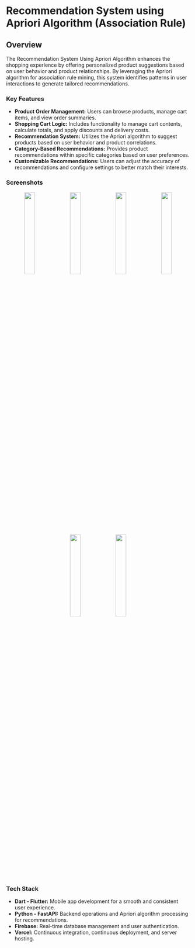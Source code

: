 # Recommendation System using Apriori Algorithm (Association Rule)

## Overview


The Recommendation System Using Apriori Algorithm enhances the shopping experience by offering personalized product suggestions based on user behavior and product relationships. By leveraging the Apriori algorithm for association rule mining, this system identifies patterns in user interactions to generate tailored recommendations.

### Key Features
- **Product Order Management:** Users can browse products, manage cart items, and view order summaries.
- **Shopping Cart Logic:** Includes functionality to manage cart contents, calculate totals, and apply discounts and delivery costs.
- **Recommendation System:** Utilizes the Apriori algorithm to suggest products based on user behavior and product correlations.
- **Category-Based Recommendations:** Provides product recommendations within specific categories based on user preferences.
- **Customizable Recommendations:** Users can adjust the accuracy of recommendations and configure settings to better match their interests.

### Screenshots

<p align="center">

  <img src="https://github.com/user-attachments/assets/e40e80b5-9cf6-47f4-ae96-4aaf91cde70a" width="24%" />

  <img src="https://github.com/user-attachments/assets/62b3a408-ff30-4aa9-90b9-a6e88073ce40" width="24%" />
  <img src="https://github.com/user-attachments/assets/18bb0760-5142-4d11-84b5-2efdca559d43" width="24%" />
  <img src="https://github.com/user-attachments/assets/7b38eb7e-ffdd-45c9-a365-55a23ff0c75f" width="24%" />
  <img src="https://github.com/user-attachments/assets/5a1c0fb6-655c-40b6-85e5-0b77c5c7ba9a" width="24%" />
  <img src="https://github.com/user-attachments/assets/4b34810b-354e-4327-8c81-821538217256" width="24%" />


### Tech Stack

- **Dart - Flutter:** Mobile app development for a smooth and consistent user experience.
- **Python - FastAPI:** Backend operations and Apriori algorithm processing for recommendations.
- **Firebase:** Real-time database management and user authentication.
- **Vercel:** Continuous integration, continuous deployment, and server hosting.



